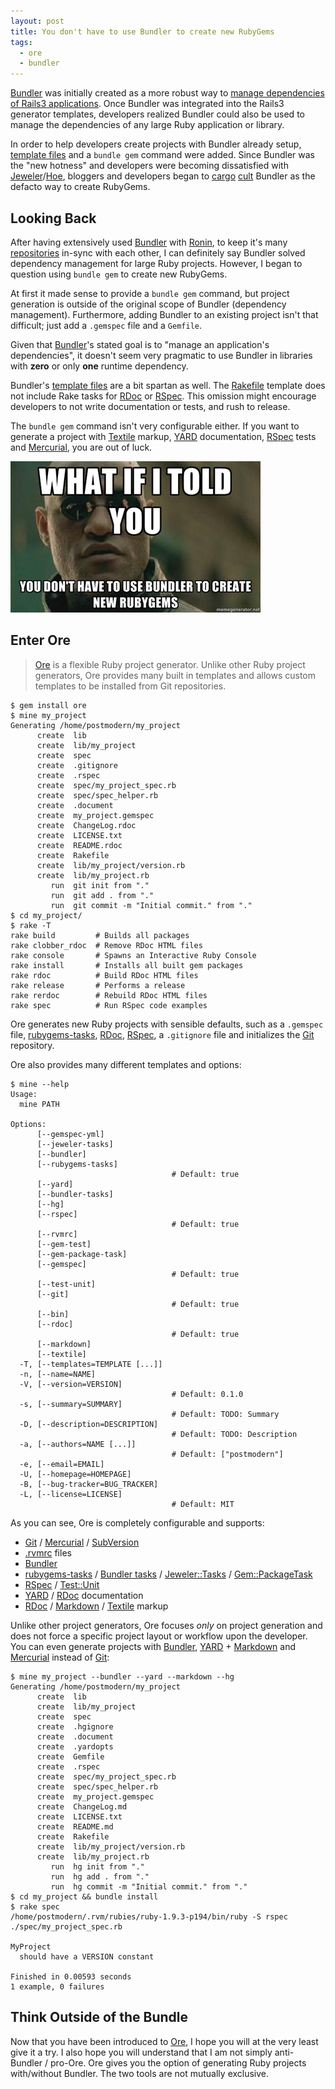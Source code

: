 ```yaml
---
layout: post
title: You don't have to use Bundler to create new RubyGems
tags:
  - ore
  - bundler
---
```


[Bundler] was initially created as a more robust way to [manage dependencies
of Rails3 applications][1]. Once Bundler was integrated
into the Rails3 generator templates, developers realized Bundler could also
be used to manage the dependencies of any large Ruby application or library.

In order to help developers create projects with Bundler already setup,
[template files][2] and a `bundle gem` command were added.
Since Bundler was the "new hotness" and developers were becoming
dissatisfied with [Jeweler]/[Hoe], bloggers and developers began to
[cargo][3] [cult][4] Bundler as the defacto way to create RubyGems.

## Looking Back

After having extensively used [Bundler] with [Ronin][7], to keep it's many
[repositories][8] in-sync with each other, I can definitely say Bundler
solved dependency management for large Ruby projects.
However, I began to question using `bundle gem` to create new RubyGems.

At first it made sense to provide a `bundle gem` command, but project
generation is outside of the original scope of Bundler (dependency management).
Furthermore, adding Bundler to an existing project isn't that difficult;
just add a `.gemspec` file and a `Gemfile`.

Given that [Bundler]'s stated goal is to "manage an application's dependencies",
it doesn't seem very pragmatic to use Bundler in libraries with
**zero** or only **one** runtime dependency.

Bundler's [template files][2] are a bit spartan as well.
The [Rakefile][5] template does not include Rake tasks for [RDoc] or [RSpec].
This omission might encourage developers to not write documentation or tests,
and rush to release.

The `bundle gem` command isn't very configurable either. If you want to generate
a project with [Textile] markup, [YARD] documentation, [RSpec] tests and
[Mercurial][hg], you are out of luck.

<img class="span-18" src="/images/2012/05/20/you-dont-have-to-use-bundler-to-create-new-rubygems/morpheus.jpg" />

## Enter Ore

> [Ore] is a flexible Ruby project generator. Unlike other Ruby project
> generators, Ore provides many built in templates and allows custom templates
> to be installed from Git repositories.

    $ gem install ore
    $ mine my_project
    Generating /home/postmodern/my_project
          create  lib
          create  lib/my_project
          create  spec
          create  .gitignore
          create  .rspec
          create  spec/my_project_spec.rb
          create  spec/spec_helper.rb
          create  .document
          create  my_project.gemspec
          create  ChangeLog.rdoc
          create  LICENSE.txt
          create  README.rdoc
          create  Rakefile
          create  lib/my_project/version.rb
          create  lib/my_project.rb
             run  git init from "."
             run  git add . from "."
             run  git commit -m "Initial commit." from "."
    $ cd my_project/
    $ rake -T
    rake build         # Builds all packages
    rake clobber_rdoc  # Remove RDoc HTML files
    rake console       # Spawns an Interactive Ruby Console
    rake install       # Installs all built gem packages
    rake rdoc          # Build RDoc HTML files
    rake release       # Performs a release
    rake rerdoc        # Rebuild RDoc HTML files
    rake spec          # Run RSpec code examples

Ore generates new Ruby projects with sensible defaults, such as
a `.gemspec` file, [rubygems-tasks], [RDoc], [RSpec], a `.gitignore` file
and initializes the [Git][git] repository.

Ore also provides many different templates and options:

    $ mine --help
    Usage:
      mine PATH
    
    Options:
          [--gemspec-yml]               
          [--jeweler-tasks]             
          [--bundler]                   
          [--rubygems-tasks]            
                                        # Default: true
          [--yard]                      
          [--bundler-tasks]             
          [--hg]                        
          [--rspec]                     
                                        # Default: true
          [--rvmrc]                     
          [--gem-test]                  
          [--gem-package-task]          
          [--gemspec]                   
                                        # Default: true
          [--test-unit]                 
          [--git]                       
                                        # Default: true
          [--bin]                       
          [--rdoc]                      
                                        # Default: true
          [--markdown]                  
          [--textile]                   
      -T, [--templates=TEMPLATE [...]]  
      -n, [--name=NAME]                 
      -V, [--version=VERSION]           
                                        # Default: 0.1.0
      -s, [--summary=SUMMARY]           
                                        # Default: TODO: Summary
      -D, [--description=DESCRIPTION]   
                                        # Default: TODO: Description
      -a, [--authors=NAME [...]]        
                                        # Default: ["postmodern"]
      -e, [--email=EMAIL]               
      -U, [--homepage=HOMEPAGE]         
      -B, [--bug-tracker=BUG_TRACKER]   
      -L, [--license=LICENSE]           
                                        # Default: MIT

As you can see, Ore is completely configurable and supports:

* [Git][git] / [Mercurial][hg] / [SubVersion][svn]
* [.rvmrc] files
* [Bundler]
* [rubygems-tasks] / [Bundler tasks][bundler] / [Jeweler::Tasks][jeweler] /
  [Gem::PackageTask]
* [RSpec] / [Test::Unit]
* [YARD] / [RDoc] documentation
* [RDoc] / [Markdown] / [Textile] markup

Unlike other project generators, Ore focuses _only_ on project generation and
does not force a specific project layout or workflow upon the developer.
You can even generate projects with [Bundler], [YARD] + [Markdown] and
[Mercurial][hg] instead of [Git][git]:

    $ mine my_project --bundler --yard --markdown --hg
    Generating /home/postmodern/my_project
          create  lib
          create  lib/my_project
          create  spec
          create  .hgignore
          create  .document
          create  .yardopts
          create  Gemfile
          create  .rspec
          create  spec/my_project_spec.rb
          create  spec/spec_helper.rb
          create  my_project.gemspec
          create  ChangeLog.md
          create  LICENSE.txt
          create  README.md
          create  Rakefile
          create  lib/my_project/version.rb
          create  lib/my_project.rb
             run  hg init from "."
             run  hg add . from "."
             run  hg commit -m "Initial commit." from "."
    $ cd my_project && bundle install
    $ rake spec
    /home/postmodern/.rvm/rubies/ruby-1.9.3-p194/bin/ruby -S rspec ./spec/my_project_spec.rb
    
    MyProject
      should have a VERSION constant
    
    Finished in 0.00593 seconds
    1 example, 0 failures

## Think Outside of the Bundle

Now that you have been introduced to [Ore], I hope you will at the very least
give it a try. I also hope you will understand that I am not
simply anti-Bundler / pro-Ore. Ore gives you the option of generating Ruby
projects with/without Bundler. The two tools are not mutually exclusive.

[Bundler]: http://gembundler.org/
[Ore]: https://github.com/ruby-ore/ore#readme
[Hoe]: http://docs.seattlerb.org/hoe/

[git]: http://git-scm.com/
[hg]: http://mercurial.selenic.com/
[svn]: http://subversion.tigris.org/

[rubygems-tasks]: https://github.com/postmodern/rubygems-tasks#readme
[bundler]: http://gembundler.com/
[jeweler]: https://github.com/technicalpickles/jeweler#readme
[Gem::PackageTask]: http://rubygems.rubyforge.org/rubygems-update/Gem/PackageTask.html

[.rvmrc]: https://rvm.io/workflow/rvmrc/#project

[Rspec]: http://rspec.info/
[Test::Unit]: http://test-unit.rubyforge.org/

[YARD]: http://yardoc.org/
[RDoc]: http://rdoc.rubyforge.org/
[Markdown]: http://daringfireball.net/projects/markdown/
[Textile]: http://textile.sitemonks.com/

[1]: http://yehudakatz.com/2010/09/30/bundler-as-simple-as-what-you-did-before/
[2]: https://github.com/carlhuda/bundler/tree/master/lib/bundler/templates
[3]: http://railscasts.com/episodes/245-new-gem-with-bundler
[4]: https://github.com/radar/guides/blob/master/gem-development.md
[5]: https://github.com/carlhuda/bundler/blob/master/lib/bundler/templates/newgem/Rakefile.tt
[6]: https://github.com/carlhuda/bundler/blob/master/lib/bundler/templates/newgem/gitignore.tt
[7]: https://github.com/ronin-ruby/ronin/blob/master/Gemfile
[8]: https://github.com/ronin-ruby/
